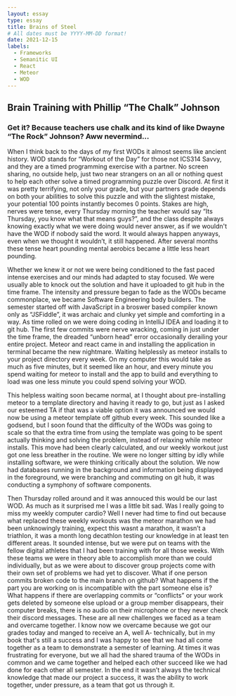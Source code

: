 ```yaml
---
layout: essay
type: essay
title: Brains of Steel
# All dates must be YYYY-MM-DD format!
date: 2021-12-15
labels:
  - Frameworks
  - Semanitic UI
  - React
  - Meteor
  - WOD
---
```


<H2>Brain Training with Phillip “The Chalk” Johnson </H2>
<H3>Get it? Because teachers use chalk and its kind of like Dwayne “The Rock” Johnson?  Aww nevermind… </H3>

When I think back to the days of my first WODs it almost seems like ancient history. WOD stands for “Workout of the Day” for those not ICS314 Savvy, and they are a timed programming exercise with a partner.  No screen sharing, no outside help, just two near strangers on an all or nothing quest to help each other solve a timed programming puzzle over Discord.  At first it was pretty terrifying, not only your grade, but your partners grade depends on both your abilities to solve this puzzle and with the slightest mistake, your potential 100 points instantly becomes 0 points.  Stakes are high, nerves were tense, every Thursday morning the teacher would say “Its Thursday, you know what that means guys?”, and the class despite always knowing exactly what we were doing would never answer, as if we wouldn't have the WOD if nobody said the word.  It would always happen anyways, even when we thought it wouldn’t, it still happened. After several months these tense heart pounding mental aerobics became a little less heart pounding.  

Whether we knew it or not we were being conditioned to the fast paced intense exercises and our minds had adapted to stay focused.  We were usually able to knock out the solution and have it uploaded to git hub in the time frame.  The intensity and pressure began to fade as the WODs became commonplace, we became Software Engineering body builders.  The semester started off with JavaScript in a broswer based compiler known only as “JSFiddle”, it was archaic and clunky yet simple and comforting in a way.  As time rolled on we were doing coding in IntelliJ IDEA and loading it to git hub.  The first few commits were nerve wracking, coming in just under the time frame, the dreaded “unborn head” error occasionally derailing your entire project. Meteor and react came in and installing the application in terminal became the new nightmare.  Waiting helplessly as meteor installs to your project directory every week.  On my computer this would take as much as five minutes, but it seemed like an hour, and every minute you spend waiting for meteor to install and the app to build and everything to load was one less minute you could spend solving your WOD.

This helpless waiting soon became normal, at I thought about pre-installing meteor to a template directory and having it ready to go, but just as I asked our esteemed TA if that was a viable option it was announced we would now be using a meteor template off github every week.  This sounded like a godsend, but I soon found that the difficulty of the WODs was going to scale so that the extra time from using the template was going to be spent actually thinking and solving the problem, instead of relaxing while meteor installs.  This move had been clearly calculated, and our weekly workout just got one less breather in the routine.  We were no longer sitting by idly while installing software, we were thinking critically about the solution.  We now had databases running in the background and information being displayed in the foreground, we were branching and commuting on git hub, it was conducting a symphony of software components. 

Then Thursday rolled around and it was annouced this would be our last WOD.  As much as it surprised me I was a little bit sad.  Was I really going to miss my weekly computer cardio?  Well I never had time to find out because what replaced these weekly workouts was the meteor marathon we had been unknowingly training, expect this wasnt a marathon, it wasn’t a triathlon, it was a month long decathlon testing our knowledge in at least ten different areas.  It sounded intense, but we were put on teams with the fellow digital athletes that I had been training with for all those weeks.  With these teams we were in theory able to accomplish more than we could individually, but as we were about to discover group projects come with their own set of problems we had yet to discover.  What if one person commits broken code to the main branch on github? What happens if the part you are working on is incompatible with the part someone else is?  What happens if there are overlapping commits or “conflicts” or your work gets deleted by someone else upload or a group member disappears, their computer breaks, there is no audio on their microphone or they never check their discord messages.  These are all new challenges we faced as a team and overcame together.  I know now we overcame because we got our grades today and manged to receive an A, well A- technically, but in my book that's still a success and I was happy to see that we had all come together as a team to demonstrate a semester of learning.  At times it was frustrating for everyone, but we all had the shared trauma of the WODs in common and we came together and helped each other succeed like we had done for each other all semester.  In the end it wasn’t always the technical knowledge that made our project a success, it was the ability to work together, under pressure, as a team that got us through it.  
